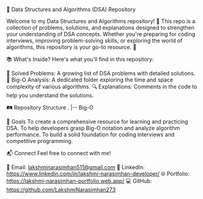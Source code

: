🚀 Data Structures and Algorithms (DSA) Repository

Welcome to my Data Structures and Algorithms repository! 🎉 This repo is a collection of problems, solutions, and explanations designed to strengthen your understanding of DSA concepts. Whether you're preparing for coding interviews, improving problem-solving skills, or exploring the world of algorithms, this repository is your go-to resource. 🌟

📚 What's Inside?
Here's what you'll find in this repository:

📝 Solved Problems: A growing list of DSA problems with detailed solutions.
📂 Big-O Analysis: A dedicated folder exploring the time and space complexity of various algorithms.
🔍 Explanations: Comments in the code to help you understand the solutions.

🛤️ Repository Structure
.
|-- Big-O


🌟 Goals
To create a comprehensive resource for learning and practicing DSA.
To help developers grasp Big-O notation and analyze algorithm performance.
To build a solid foundation for coding interviews and competitive programming.

📬 Connect
Feel free to connect with me!

📧 Email: lakshminarasimhan511@gmail.com
💼 LinkedIn: https://www.linkedin.com/in/lakshmi-narasimhan-developer/
🌐 Portfolio: https://lakshmi-narasimhan-portfolio.web.app/
💻 GitHub: https://github.com/LakshmiNarasimhan273

